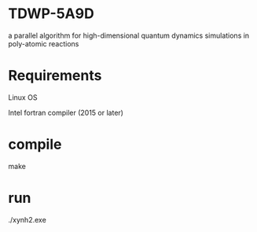 # TDWP-5A9D
a parallel algorithm for high-dimensional quantum dynamics  simulations in poly-atomic reactions

# Requirements
Linux OS

Intel fortran compiler (2015 or later)


# compile

make

# run

./xynh2.exe
